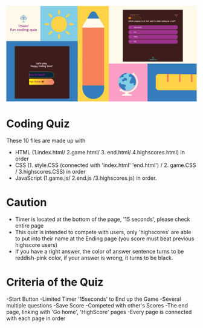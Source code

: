 ![image!](https://github.com/ahrumnoh/codingquiz/blob/main/assets/image/'15sec'%20fun%20coding%20quiz.jpg?raw=true)

# Coding Quiz


These 10 files are made up with 

* HTML (1.index.html/ 2.game.html/ 3. end.html/ 4.highscores.html) in order
* CSS (1. style.CSS (connected with 'index.html' 'end.html') / 2. game.CSS / 3.highscores.CSS) in order
* JavaScript (1.game.js/ 2.end.js /3.highscores.js) in order.



# Caution

* Timer is located at the bottom of the page, '15 seconds', please check entire page
* This quiz is intended to compete with users, only 'highscores' are able to put into their name at the Ending page
(you score must beat previous highscore users)
* If you have a right answer, the color of answer sentence turns to be reddish-pink color, if your answer is wrong, it turns to be black.





# Criteria of the Quiz 

-Start Button
-Limited Timer '15seconds' to End up the Game
-Several multiple questions
-Save Score
-Competed with other's Scores
-The end page, linking with 'Go home', 'HighScore' pages
-Every page is connected with each page in order


